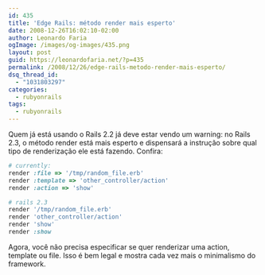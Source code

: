 ```yaml
---
id: 435
title: 'Edge Rails: método render mais esperto'
date: 2008-12-26T16:02:10-02:00
author: Leonardo Faria
ogImage: /images/og-images/435.png
layout: post
guid: https://leonardofaria.net/?p=435
permalink: /2008/12/26/edge-rails-metodo-render-mais-esperto/
dsq_thread_id:
  - "1031803297"
categories:
  - rubyonrails
tags:
  - rubyonrails
---
```

Quem já está usando o Rails 2.2 já deve estar vendo um warning: no Rails 2.3, o método render está mais esperto e dispensará a instrução sobre qual tipo de renderização ele está fazendo. Confira: 

```ruby
# currently:
render :file => '/tmp/random_file.erb'
render :template => 'other_controller/action'
render :action => 'show'

# rails 2.3
render '/tmp/random_file.erb'
render 'other_controller/action'
render 'show'
render :show
```

Agora, você não precisa especificar se quer renderizar uma action, template ou file. Isso é bem legal e mostra cada vez mais o minimalismo do framework.
